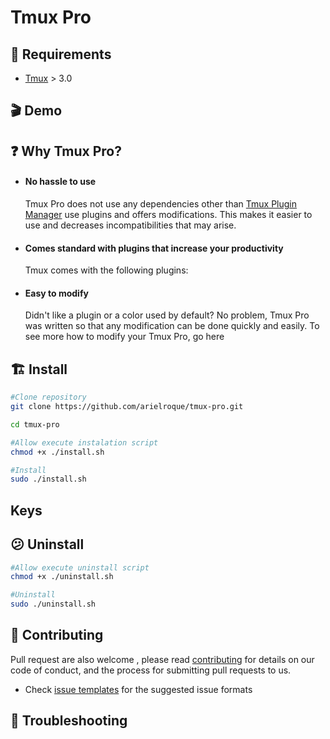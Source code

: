 # Tmux Pro

## :bookmark: Requirements

- [Tmux](https://github.com/tmux/tmux) > 3.0

## :clapper: Demo


## :question: Why Tmux Pro?

- #### No hassle to use

  Tmux Pro does not use any dependencies other than [Tmux Plugin Manager]() use plugins and offers modifications. This makes it easier to use and decreases incompatibilities that may arise.

- #### Comes standard with plugins that increase your productivity

  Tmux comes with the following plugins:

- #### Easy to modify
   
   Didn't like a plugin or a color used by default? No problem, Tmux Pro was written so that any modification can be done quickly and easily. To see more how to modify your Tmux Pro, go here



## :building_construction: Install

``` bash
#Clone repository
git clone https://github.com/arielroque/tmux-pro.git

cd tmux-pro

#Allow execute instalation script
chmod +x ./install.sh

#Install 
sudo ./install.sh
```

## Keys

## :confused: Uninstall

``` bash
#Allow execute uninstall script
chmod +x ./uninstall.sh

#Uninstall 
sudo ./uninstall.sh
```


## :rocket: Contributing

Pull request are also welcome , please read  [contributing](/CONTRIBUTING.md)  for details on our code of conduct, and the process for submitting pull requests to us.
    
-   Check  [issue templates](https://github.com/arielroque/tmux-pro/issues)  for the suggested issue formats

## :space_invader: Troubleshooting


